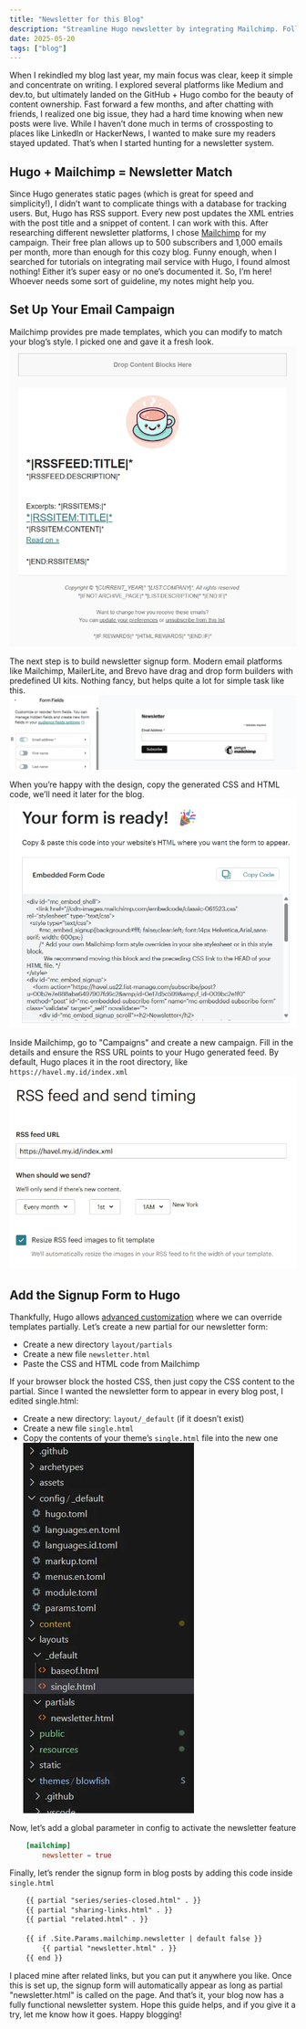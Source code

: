 ```yaml
---
title: "Newsletter for this Blog"
description: "Streamline Hugo newsletter by integrating Mailchimp. Follow our step by step guide for efficient setup that boosts online engagement."
date: 2025-05-20
tags: ["blog"]
---
```


When I rekindled my blog last year, my main focus was clear, keep it simple and concentrate on writing. I explored several platforms like Medium and dev.to, but ultimately landed on the GitHub + Hugo combo for the beauty of content ownership.
Fast forward a few months, and after chatting with friends, I realized one big issue, they had a hard time knowing when new posts were live. While I haven’t done much in terms of crossposting to places like LinkedIn or HackerNews, I wanted to make sure my readers stayed updated. That’s when I started hunting for a newsletter system.

## Hugo + Mailchimp = Newsletter Match

Since Hugo generates static pages (which is great for speed and simplicity!), I didn’t want to complicate things with a database for tracking users. But, Hugo has RSS support. Every new post updates the XML entries with the post title and a snippet of content. I can work with this.
After researching different newsletter platforms, I chose [Mailchimp](https://mailchimp.com/) for my campaign. Their free plan allows up to 500 subscribers and 1,000 emails per month, more than enough for this cozy blog.
Funny enough, when I searched for tutorials on integrating mail service with Hugo, I found almost nothing! Either it’s super easy or no one’s documented it. So, I’m here! Whoever needs some sort of guideline, my notes might help you.

## Set Up Your Email Campaign

Mailchimp provides pre made templates, which you can modify to match your blog’s style. I picked one and gave it a fresh look.
![emailtemplate](./gohugo-newsletter-0.webp)

The next step is to build newsletter signup form. Modern email platforms like Mailchimp, MailerLite, and Brevo have drag and drop form builders with predefined UI kits. Nothing fancy, but helps quite a lot for simple task like this.
![form](./gohugo-newsletter-1.webp)

When you’re happy with the design, copy the generated CSS and HTML code, we’ll need it later for the blog.
![htmlembed](./gohugo-newsletter-2.webp)

Inside Mailchimp, go to "Campaigns" and create a new campaign. Fill in the details and ensure the RSS URL points to your Hugo generated feed. By default, Hugo places it in the root directory, like `https://havel.my.id/index.xml`
![rssurl](./gohugo-newsletter-3.webp)

## Add the Signup Form to Hugo

Thankfully, Hugo allows [advanced customization](https://gohugo.io/hugo-modules/theme-components/) where we can override templates partially. Let’s create a new partial for our newsletter form:

- Create a new directory `layout/partials`
- Create a new file `newsletter.html`
- Paste the CSS and HTML code from Mailchimp

If your browser block the hosted CSS, then just copy the CSS content to the partial.
Since I wanted the newsletter form to appear in every blog post, I edited single.html:

- Create a new directory: `layout/_default` (if it doesn’t exist)
- Create a new file `single.html`
- Copy the contents of your theme’s `single.html` file into the new one
![dirstructure](./gohugo-newsletter-4.webp)

Now, let’s add a global parameter in config to activate the newsletter feature

```toml
    [mailchimp]
        newsletter = true
```

Finally, let’s render the signup form in blog posts by adding this code inside `single.html`

```html
    {{ partial "series/series-closed.html" . }}
    {{ partial "sharing-links.html" . }}
    {{ partial "related.html" . }}  

    {{ if .Site.Params.mailchimp.newsletter | default false }}
        {{ partial "newsletter.html" . }}
    {{ end }}
```

I placed mine after related links, but you can put it anywhere you like. Once this is set up, the signup form will automatically appear as long as partial "newsletter.html" is called on the page.
And that’s it, your blog now has a fully functional newsletter system. Hope this guide helps, and if you give it a try, let me know how it goes. Happy blogging!
